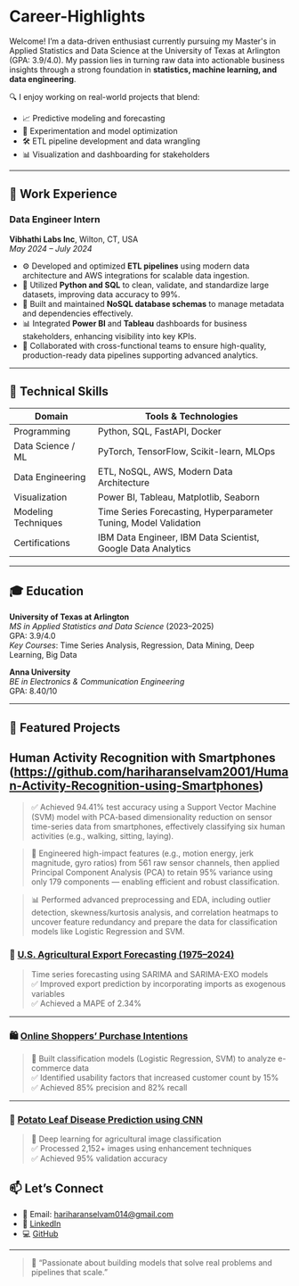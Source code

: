 # Career-Highlights

Welcome! I’m a data-driven enthusiast currently pursuing my Master's in Applied Statistics and Data Science at the University of Texas at Arlington (GPA: 3.9/4.0). My passion lies in turning raw data into actionable business insights through a strong foundation in **statistics, machine learning, and data engineering**.

🔍 I enjoy working on real-world projects that blend:
- 📈 Predictive modeling and forecasting
- 🧪 Experimentation and model optimization
- 🛠 ETL pipeline development and data wrangling
- 📊 Visualization and dashboarding for stakeholders

---

## 💼 Work Experience

### **Data Engineer Intern**  
**Vibhathi Labs Inc**, Wilton, CT, USA  
*May 2024 – July 2024*

- ⚙️ Developed and optimized **ETL pipelines** using modern data architecture and AWS integrations for scalable data ingestion.
- 🐍 Utilized **Python and SQL** to clean, validate, and standardize large datasets, improving data accuracy to 99%.
- 🧱 Built and maintained **NoSQL database schemas** to manage metadata and dependencies effectively.
- 📊 Integrated **Power BI** and **Tableau** dashboards for business stakeholders, enhancing visibility into key KPIs.
- 🤝 Collaborated with cross-functional teams to ensure high-quality, production-ready data pipelines supporting advanced analytics.

---

## 🧠 Technical Skills

| Domain                  | Tools & Technologies                                      |
|------------------------|-----------------------------------------------------------|
| Programming            | Python, SQL, FastAPI, Docker                              |
| Data Science / ML      | PyTorch, TensorFlow, Scikit-learn, MLOps                  |
| Data Engineering       | ETL, NoSQL, AWS, Modern Data Architecture                 |
| Visualization          | Power BI, Tableau, Matplotlib, Seaborn                    |
| Modeling Techniques    | Time Series Forecasting, Hyperparameter Tuning, Model Validation |
| Certifications         | IBM Data Engineer, IBM Data Scientist, Google Data Analytics |

---

## 🎓 Education

**University of Texas at Arlington**  
*MS in Applied Statistics and Data Science* (2023–2025)  
GPA: 3.9/4.0  
_Key Courses_: Time Series Analysis, Regression, Data Mining, Deep Learning, Big Data

**Anna University**  
*BE in Electronics & Communication Engineering*  
GPA: 8.40/10

---

## 🚀 Featured Projects

## Human Activity Recognition with Smartphones (https://github.com/hariharanselvam2001/Human-Activity-Recognition-using-Smartphones)
> ✅ Achieved 94.41% test accuracy using a Support Vector Machine (SVM) model with PCA-based dimensionality reduction on sensor time-series data from smartphones, effectively classifying six human activities (e.g., walking, sitting, laying).

> 🧠 Engineered high-impact features (e.g., motion energy, jerk magnitude, gyro ratios) from 561 raw sensor channels, then applied Principal Component Analysis (PCA) to retain 95% variance using only 179 components — enabling efficient and robust classification.

> 📊 Performed advanced preprocessing and EDA, including outlier detection, skewness/kurtosis analysis, and correlation heatmaps to uncover feature redundancy and prepare the data for classification models like Logistic Regression and SVM.

### 🌾 [U.S. Agricultural Export Forecasting (1975–2024)](https://github.com/hariharanselvam2001/Time-Series-Forecast-of-US-Agricultural-Exports)
> Time series forecasting using SARIMA and SARIMA-EXO models  
> ✅ Improved export prediction by incorporating imports as exogenous variables  
> ✅ Achieved a MAPE of 2.34%  

---

### 🛍️ [Online Shoppers’ Purchase Intentions](https://github.com/hariharanselvam2001/Online-Shoppers-Purchasing-Intention)
> 🧠 Built classification models (Logistic Regression, SVM) to analyze e-commerce data  
> ✅ Identified usability factors that increased customer count by 15%  
> ✅ Achieved 85% precision and 82% recall  

---

### 🥔 [Potato Leaf Disease Prediction using CNN](https://github.com/hariharanselvam2001/Potato-Disease-prediction-using-CNN )
> 🌿 Deep learning for agricultural image classification  
> ✅ Processed 2,152+ images using enhancement techniques  
> ✅ Achieved 95% validation accuracy  

## 📫 Let’s Connect

- 📧 Email: [hariharanselvam014@gmail.com](mailto:hariharanselvam014@gmail.com)
- 💼 [LinkedIn](https://www.linkedin.com/in/hariharan-selvam-31b537224/)
- 💻 [GitHub](https://github.com/hariharanselvam2001)

---

> 🚀 “Passionate about building models that solve real problems and pipelines that scale.”
